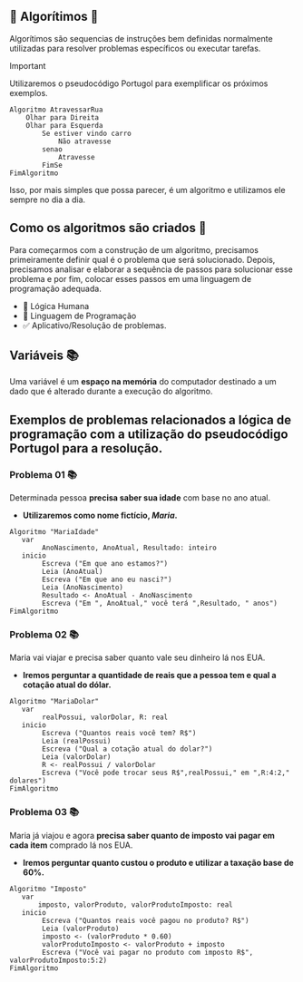 ## 🔹 Algorítimos 🔹

Algorítimos são sequencias de instruções bem definidas normalmente utilizadas para resolver problemas específicos ou executar tarefas.

> [!IMPORTANT]
> Utilizaremos o pseudocódigo Portugol para exemplificar os próximos exemplos.

```
Algoritmo AtravessarRua
    Olhar para Direita
    Olhar para Esquerda
        Se estiver vindo carro
            Não atravesse
        senao
            Atravesse
        FimSe
FimAlgoritmo
```
Isso, por mais simples que possa parecer, é um algoritmo e utilizamos ele sempre no dia a dia.

## Como os algoritmos são criados 👾

Para começarmos com a construção de um algoritmo, precisamos primeiramente definir qual é o problema que será solucionado. Depois, precisamos analisar e elaborar a sequência de passos para solucionar esse problema e por fim, colocar esses passos em uma linguagem de programação adequada.

- 🧠 Lógica Humana 
- 👾 Linguagem de Programação 
- ✅ Aplicativo/Resolução de problemas.  

## Variáveis 📚

Uma variável é um **espaço na memória** do computador destinado a um dado que é alterado durante a execução do algoritmo.

## Exemplos de problemas relacionados a lógica de programação com a utilização do pseudocódigo Portugol para a resolução.

### **Problema 01** 📚

Determinada pessoa **precisa saber sua idade** com base no ano atual.

- **Utilizaremos como nome fictício, _Maria_.**

```
Algoritmo "MariaIdade"
   var
        AnoNascimento, AnoAtual, Resultado: inteiro
   inicio
        Escreva ("Em que ano estamos?")
        Leia (AnoAtual)
        Escreva ("Em que ano eu nasci?")
        Leia (AnoNascimento)
        Resultado <- AnoAtual - AnoNascimento
        Escreva ("Em ", AnoAtual," você terá ",Resultado, " anos")
FimAlgoritmo
```

### **Problema 02** 📚

Maria vai viajar e precisa saber quanto vale seu dinheiro lá nos EUA.  

- **Iremos perguntar a quantidade de reais que a pessoa tem e qual a cotação atual do dólar.**

```
Algoritmo "MariaDolar"
   var
        realPossui, valorDolar, R: real
   inicio
        Escreva ("Quantos reais você tem? R$")
        Leia (realPossui)
        Escreva ("Qual a cotação atual do dolar?")
        Leia (valorDolar)
        R <- realPossui / valorDolar
        Escreva ("Você pode trocar seus R$",realPossui," em ",R:4:2," dolares")
FimAlgoritmo
```

### **Problema 03** 📚

Maria já viajou e agora **precisa saber quanto de imposto vai pagar em cada item** comprado lá nos EUA.  

- **Iremos perguntar quanto custou o produto e utilizar a taxação base de 60%.**

```
Algoritmo "Imposto"
   var
       imposto, valorProduto, valorProdutoImposto: real
   inicio
        Escreva ("Quantos reais você pagou no produto? R$")
        Leia (valorProduto)
        imposto <- (valorProduto * 0.60)
        valorProdutoImposto <- valorProduto + imposto
        Escreva ("Você vai pagar no produto com imposto R$", valorProdutoImposto:5:2)
FimAlgoritmo
```
